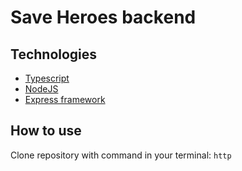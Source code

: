 # Save Heroes backend

## Technologies

* [Typescript](https://www.typescriptlang.org/)
* [NodeJS](https://nodejs.org/en/)
* [Express framework](https://expressjs.com/pt-br/)

## How to use

Clone repository with command in your terminal: `http`
